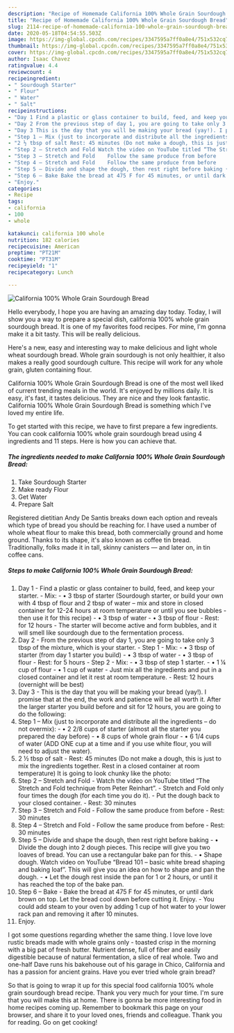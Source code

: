 ```yaml
---
description: "Recipe of Homemade California 100% Whole Grain Sourdough Bread"
title: "Recipe of Homemade California 100% Whole Grain Sourdough Bread"
slug: 2114-recipe-of-homemade-california-100-whole-grain-sourdough-bread
date: 2020-05-18T04:54:55.503Z
image: https://img-global.cpcdn.com/recipes/3347595a7ff0a8e4/751x532cq70/california-100-whole-grain-sourdough-bread-recipe-main-photo.jpg
thumbnail: https://img-global.cpcdn.com/recipes/3347595a7ff0a8e4/751x532cq70/california-100-whole-grain-sourdough-bread-recipe-main-photo.jpg
cover: https://img-global.cpcdn.com/recipes/3347595a7ff0a8e4/751x532cq70/california-100-whole-grain-sourdough-bread-recipe-main-photo.jpg
author: Isaac Chavez
ratingvalue: 4.4
reviewcount: 4
recipeingredient:
- " Sourdough Starter"
- " Flour"
- " Water"
- " Salt"
recipeinstructions:
- "Day 1 Find a plastic or glass container to build, feed, and keep your starter.  Mix: •	3 tbsp of starter (Sourdough starter, or build your own with 4 tbsp of flour and 2 tbsp of water – mix and store in closed container for 12-24 hours at room temperature or until you see bubbles - then use it for this recipe) •	3 tbsp of water •	3 tbsp of flour Rest: for 12 hours The starter will become active and form bubbles, and it will smell like sourdough due to the fermentation process."
- "Day 2 From the previous step of day 1, you are going to take only 3 tbsp of the mixture, which is your starter.  Step 1 - Mix:  •	3 tbsp of starter (from day 1 starter you build) •	3 tbsp of water •	3 tbsp of flour Rest: for 5 hours Step 2 - Mix: •	3 tbsp of step 1 starter. •	1 ¼ cup of flour •	1 cup of water Just mix all the ingredients and put in a closed container and let it rest at room temperature.  	Rest: 12 hours (overnight will be best)"
- "Day 3 This is the day that you will be making your bread (yay!). I promise that at the end, the work and patience will be all worth it. After the larger starter you build before and sit for 12 hours, you are going to do the following:"
- "Step 1 – Mix (just to incorporate and distribute all the ingredients – do not overmix):  •	2 2/8 cups of starter (almost all the starter you prepared the day before) •	8 cups of whole grain flour  •	6 1/4 cups of water (ADD ONE cup at a time and if you use white flour, you will need to adjust the water)."
- "2 ½ tbsp of salt Rest: 45 minutes (Do not make a dough, this is just to mix the ingredients together. Rest in a closed container at room temperature) It is going to look chunky like the photo:"
- "Step 2 – Stretch and Fold Watch the video on YouTube titled “The Stretch and Fold technique from Peter Reinhart”.  Stretch and Fold only four times the dough (for each time you do it). Put the dough back to your closed container.  	Rest: 30 minutes"
- "Step 3 – Stretch and Fold 	Follow the same produce from before 	Rest: 30 minutes"
- "Step 4 – Stretch and Fold 	Follow the same produce from before 	Rest: 30 minutes"
- "Step 5 – Divide and shape the dough, then rest right before baking •	Divide the dough into 2 dough pieces. This recipe will give you two loaves of bread. You can use a rectangular bake pan for this. •	Shape dough. Watch video on YouTube “Bread 101 – basic white bread shaping and baking loaf”. This will give you an idea on how to shape and pan the dough.  •	Let the dough rest inside the pan for 1 or 2 hours, or until it has reached the top of the bake pan."
- "Step 6 – Bake Bake the bread at 475 F for 45 minutes, or until dark brown on top. Let the bread cool down before cutting it. Enjoy.  You could add steam to your oven by adding 1 cup of hot water to your lower rack pan and removing it after 10 minutes."
- "Enjoy."
categories:
- Recipe
tags:
- california
- 100
- whole

katakunci: california 100 whole 
nutrition: 182 calories
recipecuisine: American
preptime: "PT21M"
cooktime: "PT31M"
recipeyield: "1"
recipecategory: Lunch

---
```



![California 100% Whole Grain Sourdough Bread](https://img-global.cpcdn.com/recipes/3347595a7ff0a8e4/751x532cq70/california-100-whole-grain-sourdough-bread-recipe-main-photo.jpg)

Hello everybody, I hope you are having an amazing day today. Today, I will show you a way to prepare a special dish, california 100% whole grain sourdough bread. It is one of my favorites food recipes. For mine, I'm gonna make it a bit tasty. This will be really delicious.

Here&#39;s a new, easy and interesting way to make delicious and light whole wheat sourdough bread. Whole grain sourdough is not only healthier, it also makes a really good sourdough culture. This recipe will work for any whole grain, gluten containing flour.

California 100% Whole Grain Sourdough Bread is one of the most well liked of current trending meals in the world. It's enjoyed by millions daily. It is easy, it's fast, it tastes delicious. They are nice and they look fantastic. California 100% Whole Grain Sourdough Bread is something which I've loved my entire life.


To get started with this recipe, we have to first prepare a few ingredients. You can cook california 100% whole grain sourdough bread using 4 ingredients and 11 steps. Here is how you can achieve that.

<!--inarticleads1-->

##### The ingredients needed to make California 100% Whole Grain Sourdough Bread:

1. Take  Sourdough Starter
1. Make ready  Flour
1. Get  Water
1. Prepare  Salt


Registered dietitian Andy De Santis breaks down each option and reveals which type of bread you should be reaching for. I have used a number of whole wheat flour to make this bread, both commercially ground and home ground. Thanks to its shape, it&#39;s also known as coffee tin bread. Traditionally, folks made it in tall, skinny canisters — and later on, in tin coffee cans. 

<!--inarticleads2-->

##### Steps to make California 100% Whole Grain Sourdough Bread:

1. Day 1 - Find a plastic or glass container to build, feed, and keep your starter.  - Mix: - •	3 tbsp of starter (Sourdough starter, or build your own with 4 tbsp of flour and 2 tbsp of water – mix and store in closed container for 12-24 hours at room temperature or until you see bubbles - then use it for this recipe) - •	3 tbsp of water - •	3 tbsp of flour - Rest: for 12 hours - The starter will become active and form bubbles, and it will smell like sourdough due to the fermentation process.
1. Day 2 - From the previous step of day 1, you are going to take only 3 tbsp of the mixture, which is your starter.  - Step 1 - Mix:  - •	3 tbsp of starter (from day 1 starter you build) - •	3 tbsp of water - •	3 tbsp of flour - Rest: for 5 hours - Step 2 - Mix: - •	3 tbsp of step 1 starter. - •	1 ¼ cup of flour - •	1 cup of water - Just mix all the ingredients and put in a closed container and let it rest at room temperature.  - 	Rest: 12 hours (overnight will be best)
1. Day 3 - This is the day that you will be making your bread (yay!). I promise that at the end, the work and patience will be all worth it. After the larger starter you build before and sit for 12 hours, you are going to do the following:
1. Step 1 – Mix (just to incorporate and distribute all the ingredients – do not overmix):  - •	2 2/8 cups of starter (almost all the starter you prepared the day before) - •	8 cups of whole grain flour  - •	6 1/4 cups of water (ADD ONE cup at a time and if you use white flour, you will need to adjust the water).
1. 2 ½ tbsp of salt - Rest: 45 minutes (Do not make a dough, this is just to mix the ingredients together. Rest in a closed container at room temperature) It is going to look chunky like the photo:
1. Step 2 – Stretch and Fold - Watch the video on YouTube titled “The Stretch and Fold technique from Peter Reinhart”.  - Stretch and Fold only four times the dough (for each time you do it). - Put the dough back to your closed container.  - 	Rest: 30 minutes
1. Step 3 – Stretch and Fold - 	Follow the same produce from before - 	Rest: 30 minutes
1. Step 4 – Stretch and Fold - 	Follow the same produce from before - 	Rest: 30 minutes
1. Step 5 – Divide and shape the dough, then rest right before baking - •	Divide the dough into 2 dough pieces. This recipe will give you two loaves of bread. You can use a rectangular bake pan for this. - •	Shape dough. Watch video on YouTube “Bread 101 – basic white bread shaping and baking loaf”. This will give you an idea on how to shape and pan the dough.  - •	Let the dough rest inside the pan for 1 or 2 hours, or until it has reached the top of the bake pan.
1. Step 6 – Bake - Bake the bread at 475 F for 45 minutes, or until dark brown on top. Let the bread cool down before cutting it. Enjoy.  - You could add steam to your oven by adding 1 cup of hot water to your lower rack pan and removing it after 10 minutes.
1. Enjoy.


I got some questions regarding whether the same thing. I love love love rustic breads made with whole grains only - toasted crisp in the morning with a big pat of fresh butter. Nutrient dense, full of fiber and easily digestible because of natural fermentation, a slice of real whole. Two and one-half Dave runs his bakehouse out of his garage in Chico, California and has a passion for ancient grains. Have you ever tried whole grain bread? 

So that is going to wrap it up for this special food california 100% whole grain sourdough bread recipe. Thank you very much for your time. I'm sure that you will make this at home. There is gonna be more interesting food in home recipes coming up. Remember to bookmark this page on your browser, and share it to your loved ones, friends and colleague. Thank you for reading. Go on get cooking!
